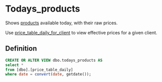 # Todays_products

Shows [products](../Tables/product) available today, with their raw prices.

Use [price_table_daily_for_client](price_table_daily_for_client) to view effective prices for a given client.
## Definition

```sql
CREATE OR ALTER VIEW dbo.todays_products AS
select *
from [dbo].[price_table_daily]
where date = convert(date, getdate());
```